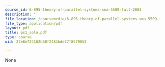 ```yaml
---
course_id: 6-895-theory-of-parallel-systems-sma-5509-fall-2003
description: ''
file_location: /coursemedia/6-895-theory-of-parallel-systems-sma-5509-fall-2003/27e8e724162b60f2483bde77f8679052_ps1_soln.pdf
file_type: application/pdf
layout: pdf
title: ps1_soln.pdf
type: course
uid: 27e8e724162b60f2483bde77f8679052

---
```

None